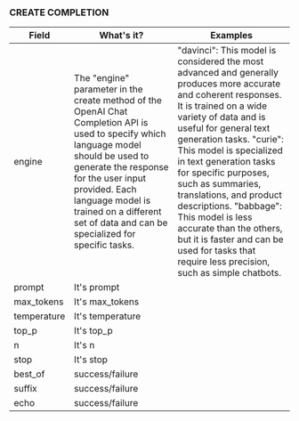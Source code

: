 
### CREATE COMPLETION
| **Field** | **What's it?** | **Examples** | 
| --- | --- | -- |
| engine | The "engine" parameter in the create method of the OpenAI Chat Completion API is used to specify which language model should be used to generate the response for the user input provided. Each language model is trained on a different set of data and can be specialized for specific tasks. | "davinci": This model is considered the most advanced and generally produces more accurate and coherent responses. It is trained on a wide variety of data and is useful for general text generation tasks. "curie": This model is specialized in text generation tasks for specific purposes, such as summaries, translations, and product descriptions. "babbage": This model is less accurate than the others, but it is faster and can be used for tasks that require less precision, such as simple chatbots. | 
| prompt | It's prompt | |
| max_tokens | It's max_tokens | |
| temperature | It's temperature | |
| top_p | It's top_p | |
| n | It's n | |
| stop | It's stop | |
| best_of | success/failure | |
| suffix | success/failure | |
| echo | success/failure | |